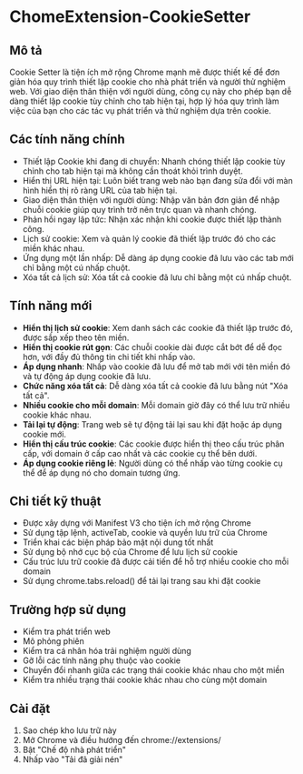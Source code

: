 # ChomeExtension-CookieSetter

## Mô tả
Cookie Setter là tiện ích mở rộng Chrome mạnh mẽ được thiết kế để đơn giản hóa quy trình thiết lập cookie cho nhà phát triển và người thử nghiệm web. Với giao diện thân thiện với người dùng, công cụ này cho phép bạn dễ dàng thiết lập cookie tùy chỉnh cho tab hiện tại, hợp lý hóa quy trình làm việc của bạn cho các tác vụ phát triển và thử nghiệm dựa trên cookie.

## Các tính năng chính

- Thiết lập Cookie khi đang di chuyển: Nhanh chóng thiết lập cookie tùy chỉnh cho tab hiện tại mà không cần thoát khỏi trình duyệt.
- Hiển thị URL hiện tại: Luôn biết trang web nào bạn đang sửa đổi với màn hình hiển thị rõ ràng URL của tab hiện tại.
- Giao diện thân thiện với người dùng: Nhập văn bản đơn giản để nhập chuỗi cookie giúp quy trình trở nên trực quan và nhanh chóng.
- Phản hồi ngay lập tức: Nhận xác nhận khi cookie được thiết lập thành công.
- Lịch sử cookie: Xem và quản lý cookie đã thiết lập trước đó cho các miền khác nhau.
- Ứng dụng một lần nhấp: Dễ dàng áp dụng cookie đã lưu vào các tab mới chỉ bằng một cú nhấp chuột.
- Xóa tất cả lịch sử: Xóa tất cả cookie đã lưu chỉ bằng một cú nhấp chuột.

## Tính năng mới

- **Hiển thị lịch sử cookie**: Xem danh sách các cookie đã thiết lập trước đó, được sắp xếp theo tên miền.
- **Hiển thị cookie rút gọn**: Các chuỗi cookie dài được cắt bớt để dễ đọc hơn, với đầy đủ thông tin chi tiết khi nhấp vào.
- **Áp dụng nhanh**: Nhấp vào cookie đã lưu để mở tab mới với tên miền đó và tự động áp dụng cookie đã lưu.
- **Chức năng xóa tất cả**: Dễ dàng xóa tất cả cookie đã lưu bằng nút "Xóa tất cả".
- **Nhiều cookie cho mỗi domain**: Mỗi domain giờ đây có thể lưu trữ nhiều cookie khác nhau.
- **Tải lại tự động**: Trang web sẽ tự động tải lại sau khi đặt hoặc áp dụng cookie mới.
- **Hiển thị cấu trúc cookie**: Các cookie được hiển thị theo cấu trúc phân cấp, với domain ở cấp cao nhất và các cookie cụ thể bên dưới.
- **Áp dụng cookie riêng lẻ**: Người dùng có thể nhấp vào từng cookie cụ thể để áp dụng nó cho domain tương ứng.

## Chi tiết kỹ thuật

- Được xây dựng với Manifest V3 cho tiện ích mở rộng Chrome
- Sử dụng tập lệnh, activeTab, cookie và quyền lưu trữ của Chrome
- Triển khai các biện pháp bảo mật nội dung tốt nhất
- Sử dụng bộ nhớ cục bộ của Chrome để lưu lịch sử cookie
- Cấu trúc lưu trữ cookie đã được cải tiến để hỗ trợ nhiều cookie cho mỗi domain
- Sử dụng chrome.tabs.reload() để tải lại trang sau khi đặt cookie

## Trường hợp sử dụng

- Kiểm tra phát triển web
- Mô phỏng phiên
- Kiểm tra cá nhân hóa trải nghiệm người dùng
- Gỡ lỗi các tính năng phụ thuộc vào cookie
- Chuyển đổi nhanh giữa các trạng thái cookie khác nhau cho một miền
- Kiểm tra nhiều trạng thái cookie khác nhau cho cùng một domain

## Cài đặt

1. Sao chép kho lưu trữ này
2. Mở Chrome và điều hướng đến chrome://extensions/
3. Bật "Chế độ nhà phát triển"
4. Nhấp vào "Tải đã giải nén"